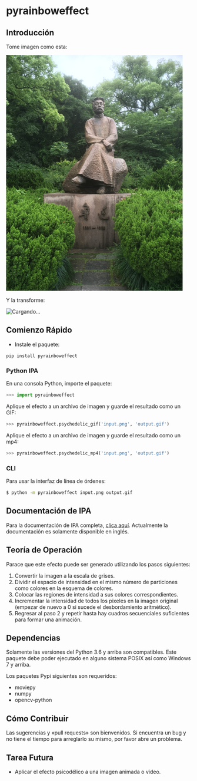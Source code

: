 # pyrainboweffect
## Introducción
Tome imagen como esta:

![Cargando...](../images/demo0_in.png)

Y la transforme:

![Cargando...](../images/demo0_out.gif)

## Comienzo Rápido
* Instale el paquete:

```
pip install pyrainboweffect
```

### Python IPA
En una consola Python, importe el paquete:

```python
>>> import pyrainboweffect
```

Aplique el efecto a un archivo de imagen y guarde el resultado como un GIF:

```python
>>> pyrainboweffect.psychedelic_gif('input.png', 'output.gif')
```

Aplique el efecto a un archivo de imagen y guarde el resultado como un mp4:

```python
>>> pyrainboweffect.psychedelic_mp4('input.png', 'output.gif')
```

### CLI
Para usar la interfaz de línea de órdenes:

```bash
$ python -m pyrainboweffect input.png output.gif
```

## Documentación de IPA
Para la documentación de IPA completa, [clica aquí](api_documentation.md).
Actualmente la documentación es solamente disponible en inglés.

## Teoría de Operación
Parace que este efecto puede ser generado utilizando los pasos siguientes:
1. Convertir la imagen a la escala de grises.
2. Dividir el espacio de intensidad en el mismo número de particiones como
  colores en la esquema de colores.
3. Colocar las regiones de intensidad a sus colores correspondientes.
4. Incrementar la intensidad de todos los pixeles en la imagen original
  (empezar de nuevo a 0 si sucede el desbordamiento aritmético).
5. Regresar al paso 2 y repetir hasta hay cuadros secuenciales suficientes para
  formar una animación.

## Dependencias
Solamente las versiones del Python 3.6 y arriba son compatibles.  Este paquete
debe poder ejecutado en alguno sistema POSIX así como Windows 7 y arriba.

Los paquetes Pypi siguientes son requeridos:
* moviepy
* numpy
* opencv-python

## Cómo Contribuir
Las sugerencias y «pull requests» son bienvenidos. Si encuentra un bug y no
tiene el tiempo para arreglarlo su mismo, por favor abre un problema.

## Tarea Futura
- Aplicar el efecto psicodélico a una imagen animada o video.
